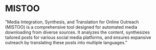 # MISTOO
"Media Integration, Synthesis, and Translation for Online Outreach (MISTOO) is a comprehensive tool designed for automated media downloading from diverse sources. It analyzes the content, synthesizes tailored posts for various social media platforms, and ensures expansive outreach by translating these posts into multiple languages."
